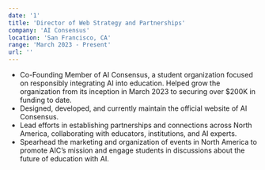 ```yaml
---
date: '1'
title: 'Director of Web Strategy and Partnerships'
company: 'AI Consensus'
location: 'San Francisco, CA'
range: 'March 2023 - Present'
url: ''
---
```


- Co-Founding Member of AI Consensus, a student organization focused on responsibly integrating AI into education. Helped grow the organization from its inception in March 2023 to securing over $200K in funding to date.
- Designed, developed, and currently maintain the official website of AI Consensus.
- Lead efforts in establishing partnerships and connections across North America, collaborating with educators, institutions, and AI experts.
- Spearhead the marketing and organization of events in North America to promote AIC’s mission and engage students in discussions about the future of education with AI.
